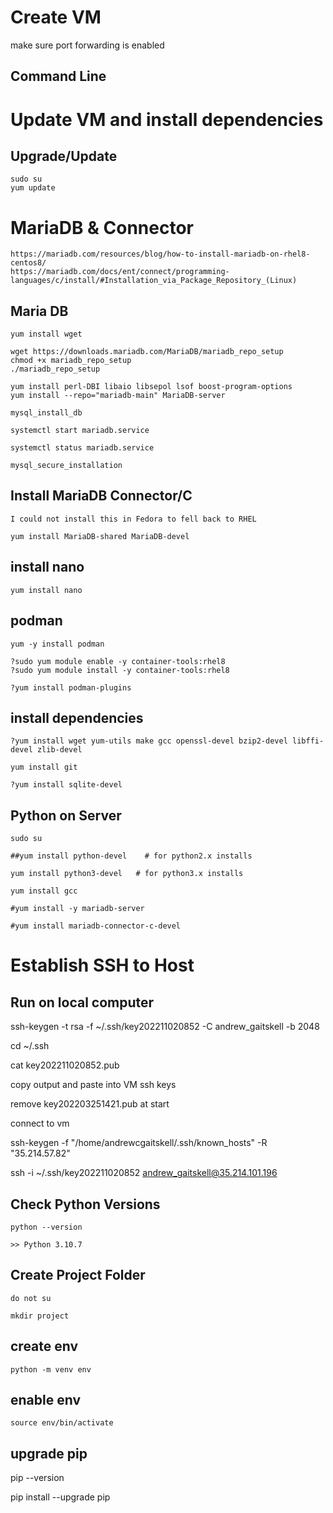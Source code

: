 # Create VM

make sure port forwarding is enabled

## Command Line

# Update VM and install dependencies

## Upgrade/Update

    sudo su
    yum update

# MariaDB & Connector

    https://mariadb.com/resources/blog/how-to-install-mariadb-on-rhel8-centos8/
    https://mariadb.com/docs/ent/connect/programming-languages/c/install/#Installation_via_Package_Repository_(Linux)

## Maria DB

    yum install wget

    wget https://downloads.mariadb.com/MariaDB/mariadb_repo_setup
    chmod +x mariadb_repo_setup
    ./mariadb_repo_setup

    yum install perl-DBI libaio libsepol lsof boost-program-options
    yum install --repo="mariadb-main" MariaDB-server
    
    mysql_install_db
    
    systemctl start mariadb.service
    
    systemctl status mariadb.service
    
    mysql_secure_installation
    
    
## Install MariaDB Connector/C
    
    I could not install this in Fedora to fell back to RHEL

    yum install MariaDB-shared MariaDB-devel


## install nano

    yum install nano

## podman

    yum -y install podman

    ?sudo yum module enable -y container-tools:rhel8
    ?sudo yum module install -y container-tools:rhel8
    
    ?yum install podman-plugins

## install dependencies

    ?yum install wget yum-utils make gcc openssl-devel bzip2-devel libffi-devel zlib-devel 

    yum install git
    
    ?yum install sqlite-devel

## Python on Server
    
    sudo su
    
    ##yum install python-devel    # for python2.x installs
    
    yum install python3-devel   # for python3.x installs
    
    yum install gcc

    #yum install -y mariadb-server
    
    #yum install mariadb-connector-c-devel


# Establish SSH to Host

## Run on local computer

ssh-keygen -t rsa -f ~/.ssh/key202211020852 -C andrew_gaitskell -b 2048

cd ~/.ssh

cat key202211020852.pub

copy output and paste into VM ssh keys

remove key202203251421.pub at start

connect to vm

ssh-keygen -f "/home/andrewcgaitskell/.ssh/known_hosts" -R "35.214.57.82"

ssh -i ~/.ssh/key202211020852 andrew_gaitskell@35.214.101.196

## Check Python Versions

    python --version

    >> Python 3.10.7

## Create Project Folder

    do not su

    mkdir project

## create env

    python -m venv env

## enable env

    source env/bin/activate
    
## upgrade pip

   pip --version
   
   pip install --upgrade pip
